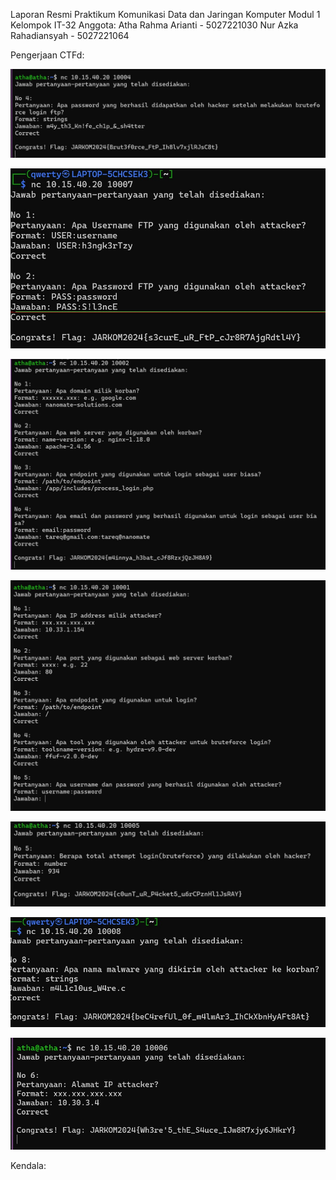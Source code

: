 Laporan Resmi Praktikum Komunikasi Data dan Jaringan Komputer Modul 1 Kelompok IT-32
Anggota:
Atha Rahma Arianti - 5027221030
Nur Azka Rahadiansyah - 5027221064

Pengerjaan CTFd:

![atm atp ftp](atmatpftp.jpg)

![creds](creds.jpg)

![evidence](evidence.jpg)

![fuzz](fuzz.jpg)

![how many packages](howmanypackages.jpg)

![malwleowleo](malwleowleo.jpg)

![trace him](tracehim.jpg)


Kendala: